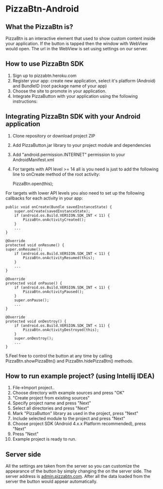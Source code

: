 PizzaBtn-Android
============

What the PizzaBtn is?
---------------------------

PizzaBtn is an interactive element that used to show custom content inside your application. If the button is tapped then the window with WebView would open. The url in the WebView is set using settings on our server.

How to use PizzaBtn SDK
-----

1. Sign up to pizzabtn.heroku.com
2. Register your app: create new application, select it's platform (Android) and BundleID (root package name of your app)
3. Choose the site to promote in your application.
4. Integrate PizzaButton with your application using the following instructions:

Integrating PizzaBtn SDK with your Android application
-----

1. Clone repository or download project ZIP
2. Add PizzaButton.jar library to your project module and dependencies
3. Add "android.permission.INTERNET" permission to your AndroidManifest.xml 
4. For targets with API level >= 14 all is you need is just to add the following line to onCreate method of the root activity:
	
	PizzaBtn.open(this);
	
	
For targets with lower API levels you also need to set up the following callbacks for each activity in your app:

	public void onCreate(Bundle savedInstanceState) {
	    super.onCreate(savedInstanceState);
	    if (android.os.Build.VERSION.SDK_INT < 11) {
	        PizzaBtn.onActivityCreated();
	    }
	    ...
	}

	@Override
	protected void onResume() {
	super.onResume();
	    if (android.os.Build.VERSION.SDK_INT < 11) {
	        PizzaBtn.onActivityResumed(this);
	    }
	    ...
	}

	@Override
	protected void onPause() {
	    if (android.os.Build.VERSION.SDK_INT < 11) {
	        PizzaBtn.onActivityPaused();
	    }
	    super.onPause();
	    ...
	}

	@Override
	protected void onDestroy() {
	    if (android.os.Build.VERSION.SDK_INT < 11) {
	        PizzaBtn.onActivityDestroyed(this);
	    }
	    super.onDestroy();
	    ...
	}

5.Feel free to control the button at any time by calling PizzaBtn.showPizzaBtn() and  PizzaBtn.hidePizzaBtn() methods.

How to run example project? (using Intellij IDEA)
---------------
1. File->Import project..
2. Choose directory with example sources and press "OK"
3. "Create project from existing sources"
4. Specify project name and press "Next"
5. Select all directories and press "Next" 
6. Mark "PizzaButton" library as used in the project, press "Next"
7. Include selected module to the project and press "Next"
8. Choose project SDK (Android 4.x.x Platform recommended), press "Next"
9. Press "Next"
10. Example project is ready to run.
	
Server side
---------------

All the settings are taken from the server so you can customize the appearance of the button by simply changing the on the server side. 
The server address is [admin.pizzabtn.com](http://admin.pizzabtn.com/ "admin.pizzabtn.com"). After all the data loaded from the server the button would appear automatically.

